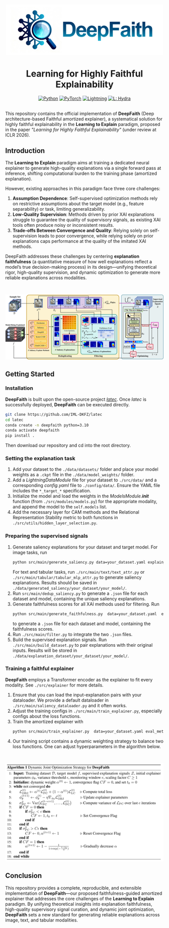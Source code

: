 <br />
<p align="center">
  <a href=" ">
    <img src="images/logo.png" alt="Logo" width="500"> 
  </a>

  <h1 align="center">Learning for Highly Faithful Explainability</h1>

  <p align="center">
      <a href="https://www.python.org/"><img alt="Python" src="https://img.shields.io/badge/-Python 3.10-3776AB?&logo=python&logoColor=white"></a>
    <a href="https://pytorch.org/get-started/locally/"><img alt="PyTorch" src="https://img.shields.io/badge/-PyTorch 1.12-EE4C2C?logo=pytorch&logoColor=white"></a>
    <a href="https://pytorchlightning.ai/"><img alt="Lightning" src="https://img.shields.io/badge/-Pytorch Lightning 1.8-792EE5?logo=pytorchlightning&logoColor=white"></a>
    <a href="https://black.readthedocs.io/en/stable"><img alt="L: Hydra" src="https://img.shields.io/badge/Code Style-Black-black" ></a>
    <br>
    <br />
  </p>
</p>

This repository contains the official implementation of **DeepFaith** (Deep architecture-based Faithful amortized explainer), a systematical solution for highly faithful explainability in the **Learning to Explain** paradigm, proposed in the paper *"Learning for Highly Faithful Explainability"* (under review at ICLR 2026).  


## Introduction
The **Learning to Explain** paradigm aims at training a dedicated neural explainer to generate high-quality explanations via a single forward pass at inference, shifting computational burden to the training phase (amortized explanation).  

However, existing approaches in this paradigm face three core challenges:  
1. **Assumption Dependence**: Self-supervised optimization methods rely on restrictive assumptions about the target model (e.g., feature separability) or task, limiting generalizability.  
2. **Low-Quality Supervision**: Methods driven by prior XAI explanations struggle to guarantee the quality of supervisory signals, as existing XAI tools often produce noisy or inconsistent results.  
3. **Trade-offs Between Convergence and Quality**: Relying solely on self-supervision leads to poor convergence, while relying solely on prior explanations caps performance at the quality of the imitated XAI methods.  

DeepFaith addresses these challenges by centering **explanation faithfulness** (a quantitative measure of how well explanations reflect a model’s true decision-making process) in its design—unifying theoretical rigor, high-quality supervision, and dynamic optimization to generate more reliable explanations across modalities.  

<br>
<p align="center">
    <img src="images/deepfaith.png"> <br>
</p>

## Getting Started

### Installation

**DeepFaith** is built upon the open-source project [*latec*](https://github.com/IML-DKFZ/latec). Once *latec* is successfully deployed, **DeepFaith** can be executed directly.

```bash
git clone https://github.com/IML-DKFZ/latec
cd latec
conda create -n deepfaith python=3.10
conda activate deepfaith
pip install .
```

Then download our repository and cd into the root directory.

### Setting the explanation task

1. Add your dataset to the `./data/datasets/` folder and place your model weights as a `.ckpt` file in the `./data/model_weights/` folder.
2. Add a *LightningDataModule* file for your dataset to `./src/data/` and a corresponding *config.yaml* file to `./config/data/`. Ensure the YAML file includes the `*_target_*` specification.
3. Initialize the model and load the weights in the *ModelsModule.__init__* function (from `./src/modules/models.py`) for the appropriate modality, and append the model to the `self.models` list.
4. Add the necessary layer for CAM methods and the Relational Representation Stability metric to both functions in `./src/utils/hidden_layer_selection.py`.

### Preparing the supervised signals

1. Generate saliency explanations for your dataset and target model. For image tasks, run
    ```bash
    python src/main/generate_saliency.py data=your_dataset.yaml explain_method=image.yaml
    ```
    For text and tabular tasks, run `./src/main/text/text_attr.py` or `./src/main/tabular/tabular_mlp_attr.py` to generate saliency explanations. Results should be saved in `./data/generated_saliency/your_dataset/your_model/`.
2. Run `src/main/dedup_saliency.py` to generate a `.json` file for each dataset and model, containing the unique saliency explanations.
3. Generate faithfulness scores for all XAI methods used for filtering. Run
    ```bash
    python src/main/generate_faithfulness.py  data=your_dataset.yaml  explain_method=data_modality.yaml eval_metric=modality_dataset.yaml
    ```
    to generate a `.json` file for each dataset and model, containing the faithfulness scores.
4. Run `./src/main/filter.py` to integrate the two `.json` files.
5. Build the supervised explanation signals. Run `./src/main/build_dataset.py` to pair explanations with their original inputs. Results will be stored in `./data/explanation_dataset/your_dataset/your_model/`.

### Training a faithful explainer

**DeepFaith** employs a Transformer encoder as the explainer to fit every modality. See `./src/explainer` for more details.

1. Ensure that you can load the input-explanation pairs with your dataloader. We provide a default dataloader in `./src/main/saliency_dataloader.py` and it often works.
2. Adjust the training configs in `./src/main/train_explainer.py`, especially configs about the loss functions.
3. Train the amortized explainer with 
    ```bash
    python src/main/train_explainer.py  data=your_dataset.yaml eval_metric=modality_dataset.yaml
    ```
4. Our training script contains a dynamic weighting strategy to balance two loss functions. One can adjust hyperparameters in the algorithm below.

<br>
<p align="center">
    <img src="images/algo.png"> <br>
</p>

## Conclusion

This repository provides a complete, reproducible, and extensible implementation of **DeepFaith**—our proposed faithfulness-guided amortized explainer that addresses the core challenges of the **Learning to Explain** paradigm. By unifying theoretical insights into explanation faithfulness, high-quality supervisory signal curation, and dynamic joint optimization, **DeepFaith** sets a new standard for generating reliable explanations across image, text, and tabular modalities.
